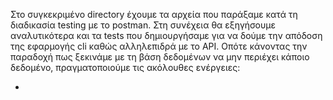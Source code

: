 Στο συγκεκριμένο directory έχουμε τα αρχεία που παράξαμε κατά τη διαδικασία testing με το postman. Στη συνέχεια θα εξηγήσουμε αναλυτικότερα και τα tests που δημιουργήσαμε για να δούμε την απόδοση της εφαρμογής cli καθώς αλληλεπιδρά με το API. Οπότε κάνοντας την παραδοχή πως ξεκινάμε με τη βάση δεδομένων να μην περιέχει κάποιο δεδομένο, πραγματοποιούμε τις ακόλουθες ενέργειες:

*
